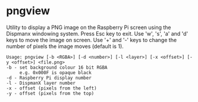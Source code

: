 # pngview

Utility to display a PNG image on the Raspberry Pi screen using the Dispmanx windowing system. Press Esc key to exit. Use 'w', 's', 'a' and 'd' keys to move the image on screen. Use '+' and '-' keys to change the number of pixels the image moves (default is 1).

    Usage: pngview [-b <RGBA>] [-d <number>] [-l <layer>] [-x <offset>] [-y <offset>] <file.png>
    -b - set background colour 16 bit RGBA
         e.g. 0x000F is opaque black
    -d - Raspberry Pi display number
    -l - DispmanX layer number
    -x - offset (pixels from the left)
    -y - offset (pixels from the top)

